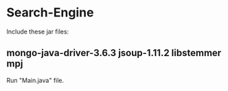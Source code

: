 # Search-Engine
Include these jar files:

 mongo-java-driver-3.6.3
 jsoup-1.11.2
 libstemmer
 mpj
--------------------------------------

Run "Main.java" file.

